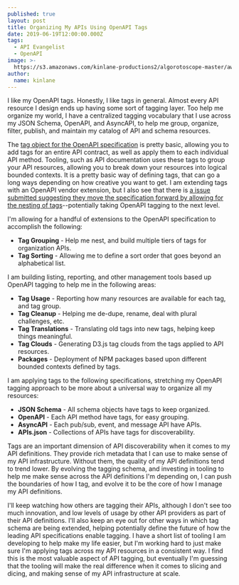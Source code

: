 ```yaml
---
published: true
layout: post
title: Organizing My APIs Using OpenAPI Tags
date: 2019-06-19T12:00:00.000Z
tags:
  - API Evangelist
  - OpenAPI
image: >-
  https://s3.amazonaws.com/kinlane-productions2/algorotoscope-master/aws-s3-stories-containership-copper-circuit.jpg
author:
  name: kinlane
---
```

I like my OpenAPI tags. Honestly, I like tags in general. Almost every API resource I design ends up having some sort of tagging layer. Too help me organize my world, I have a centralized tagging vocabulary that I use across my JSON Schema, OpenAPI, and AsyncAPI, to help me group, organize, filter, publish, and maintain my catalog of API and schema resources.

The [tag object for the OpenAPI specification](https://github.com/OAI/OpenAPI-Specification/blob/master/versions/3.0.2.md#tagObject) is pretty basic, allowing you to add tags for an entire API contract, as well as apply them to each individual API method. Tooling, such as API documentation uses these tags to group your API resources, allowing you to break down your resources into logical bounded contexts. It is a pretty basic way of defining tags, that can go a long ways depending on how creative you want to get. I am extending tags with an OpenAPI vendor extension, but I also see that there is [a issue submitted suggesting they move the specification forward by allowing for the nesting of tags](https://github.com/OAI/OpenAPI-Specification/issues/1367)--potentially taking OpenAPI tagging to the next level.

I'm allowing for a handful of extensions to the OpenAPI specification to accomplish the following:

- **Tag Grouping** - Help me nest, and build multiple tiers of tags for organization APIs.
- **Tag Sorting** - Allowing me to define a sort order that goes beyond an alphabetical list.

I am building listing, reporting, and other management tools based up OpenAPI tagging to help me in the following areas:

- **Tag Usage** - Reporting how many resources are available for each tag, and tag group.
- **Tag Cleanup** - Helping me de-dupe, rename, deal with plural challenges, etc.
- **Tag Translations** - Translating old tags into new tags, helping keep things meaningful.
- **Tag Clouds** - Generating D3.js tag clouds from the tags applied to API resources.
- **Packages** - Deployment of NPM packages based upon different bounded contexts defined by tags.

I am applying tags to the following specifications, stretching my OpenAPI tagging approach to be more about a universal way to organize all my resources:

- **JSON Schema** - All schema objects have tags to keep organized.
- **OpenAPI** - Each API method have tags, for easy grouping.
- **AsyncAPI** - Each pub/sub, event, and message API have APIs.
- **APIs.json** - Collections of APIs have tags for discoverability.

Tags are an important dimension of API discoverability when it comes to my API definitions. They provide rich metadata that I can use to make sense of my API infrastructure. Without them, the quality of my API definitions tend to trend lower. By evolving the tagging schema, and investing in tooling to help me make sense across the API definitions I'm depending on, I can push the boundaries of how I tag, and evolve it to be the core of how I manage my API definitions.

I'll keep watching how others are tagging their APIs, although I don't see too much innovation, and low levels of usage by other API providers as part of their API definitions. I'll also keep an eye out for other ways in which tag schema are being extended, helping potentially define the future of how the leading API specifications enable tagging. I have a short list of tooling I am developing to help make my life easier, but I'm working hard to just make sure I'm applying tags across my API resources in a consistent way. I find this is the most valuable aspect of API tagging, but eventually I'm guessing that the tooling will make the real difference when it comes to slicing and dicing, and making sense of my API infrastructure at scale.
